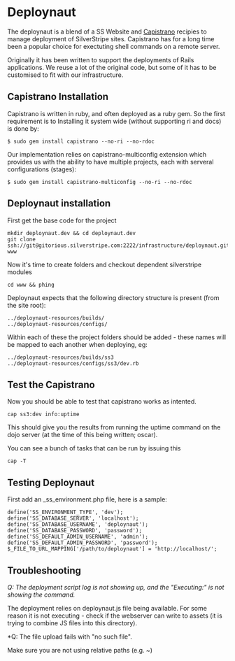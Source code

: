 # Deploynaut

The deploynaut is a blend of a SS Website and [Capistrano](https://github.com/capistrano/capistrano/) recipies to manage deployment of SilverStripe sites. Capistrano has for a long time been a popular choice for exectuting shell commands on a remote server.

Originally it has been written to support the deployments of Rails applications. We reuse a lot of the original code, but some of it has to be customised to fit with our infrastructure.

## Capistrano Installation

Capistrano is written in ruby, and often deployed as a ruby gem. So the first requirement is to Installing it system wide (without supporting ri and docs) is done by:

	$ sudo gem install capistrano --no-ri --no-rdoc

Our implementation relies on capistrano-multiconfig extension which provides us with the ability to have multiple projects, each with serveral configurations (stages):

	$ sudo gem install capistrano-multiconfig --no-ri --no-rdoc

## Deploynaut installation

First get the base code for the project

	mkdir deploynaut.dev && cd deploynaut.dev
	git clone ssh://git@gitorious.silverstripe.com:2222/infrastructure/deploynaut.git www 

Now it's time to create folders and checkout dependent silverstripe modules

	cd www && phing

Deploynaut expects that the following directory structure is present (from the site root):

	../deploynaut-resources/builds/
	../deploynaut-resources/configs/

Within each of these the project folders should be added - these names will be mapped to each another when deploying, eg:

	../deploynaut-resources/builds/ss3
	../deploynaut-resources/configs/ss3/dev.rb

## Test the Capistrano 

Now you should be able to test that capistrano works as intented.

	cap ss3:dev info:uptime

This should give you the results from running the uptime command on the dojo server (at the time of this being written; oscar).

You can see a bunch of tasks that can be run by issuing this 

	cap -T

## Testing Deploynaut

First add an _ss_environment.php file, here is a sample:

	define('SS_ENVIRONMENT_TYPE', 'dev');
	define('SS_DATABASE_SERVER', 'localhost');
	define('SS_DATABASE_USERNAME', 'deploynaut');
	define('SS_DATABASE_PASSWORD', 'password');
	define('SS_DEFAULT_ADMIN_USERNAME', 'admin');
	define('SS_DEFAULT_ADMIN_PASSWORD', 'password');
	$_FILE_TO_URL_MAPPING['/path/to/deploynaut'] = 'http://localhost/';

## Troubleshooting

*Q: The deployment script log is not showing up, and the "Executing:" is not showing the command.*

The deployment relies on deploynaut.js file being available. For some reason it is not executing - check if the webserver can write to assets (it is trying to combine JS files into this directory).

*Q: The file upload fails with "no such file".

Make sure you are not using relative paths (e.g. ~)
